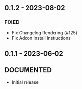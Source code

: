 ## 0.1.2 - 2023-08-02 
 
### FIXED 
- Fix Changelog Rendering (#125)
- Fix Addon Install Instructions

## 0.1.1 - 2023-06-02 
 
## DOCUMENTED
- Initial release
